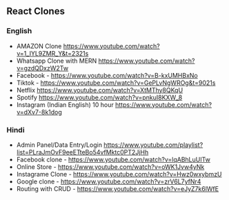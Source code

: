 ## React Clones
### English
* AMAZON Clone https://www.youtube.com/watch?v=1_IYL9ZMR_Y&t=2321s
* Whatsapp Clone with MERN  https://www.youtube.com/watch?v=gzdQDxzW2Tw
* Facebook - https://www.youtube.com/watch?v=B-kxUMHBxNo
* Tiktok - https://www.youtube.com/watch?v=GePLvNgWROg&t=9021s
* Netflix https://www.youtube.com/watch?v=XtMThy8QKqU
* Spotify  https://www.youtube.com/watch?v=pnkuI8KXW_8
* Instagram (Indian English) 10 hour  https://www.youtube.com/watch?v=dXv7-8k1dog


### Hindi
* Admin Panel/Data Entry/Login https://www.youtube.com/playlist?list=PLraJmOvF9eeETteBo54vfMktc0PT2JjHh 
* Facebook clone - https://www.youtube.com/watch?v=lqABhLuUITw
* Online Store - https://www.youtube.com/watch?v=oWK1Jvw4yNk
* Instagrame Clone - https://www.youtube.com/watch?v=Hwz0wxybmzU
* Google clone - https://www.youtube.com/watch?v=zrV6L7yfNr4
* Routing with CRUD -  https://www.youtube.com/watch?v=eJyZ7k6lWfE

